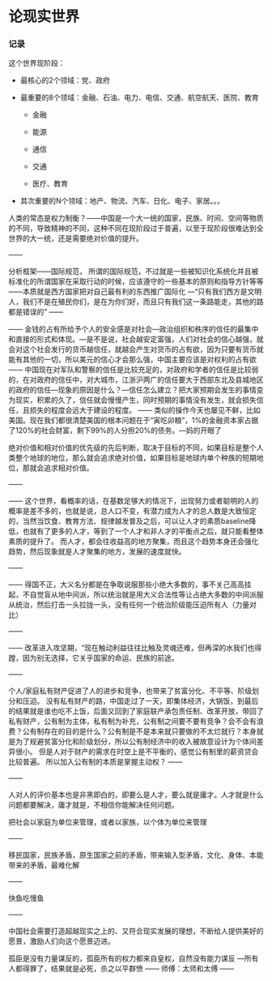 # 论现实世界

### 记录

这个世界现阶段：

- 最核心的2个领域：党、政府

- 最重要的8个领域：金融、石油、电力、电信、交通、航空航天、医院、教育
  - 金融

  - 能源

  - 通信

  - 交通

  - 医疗、教育

- 其次重要的N个领域：地产、物流、汽车、日化、电子、家居。。。





人类的常态是权力制衡？——中国是一个大一统的国家，民族、时间、空间等物质的不同，导致精神的不同，这种不同在现阶段过于普遍，以至于现阶段很难达到全世界的大一统，还是需要绝对价值的提升。

——

分析框架——国际规范，
所谓的国际规范，不过就是一些被知识化系统化并且被标准化的所谓国家在采取行动的时候，应该遵守的一些基本的原则和指导方针等等——本质就是西方国家把对自己最有利的东西推广国际化
—“只有我们西方是文明人，我们不是在殖民你们，是在为你们好，而且只有我们这一条路能走，其他的路都是错误的”
——

——
金钱的占有所给予个人的安全感是对社会—政治组织和秩序的信任的最集中和直接的形式和体现。—是不是说，社会越安定富强，人们对社会的信心越强，就会对这个社会发行的货币越信任，就越会产生对货币的占有欲，因为只要有货币就能有其他的一切，所以美元的信心才会那么强，中国主要应该是对权利的占有欲
——
中国现在对军队和警察的信任是比较充足的，对政府和学者的信任是比较弱的，在对政府的信任中，对大城市，江浙沪两广的信任要大于西部东北及县城地区的政府的信任—现象的原因是什么？—信任怎么建立？把大家预期会发生的事情变为现实，积累的久了，信任就会慢慢产生，同时预期的事情没有发生，就会损失信任，且损失的程度会远大于建设的程度。
——
类似的操作今天也屡见不鲜，比如美国。现在我们都很清楚美国的根本问题在于“寅吃卯粮”，1%的金融资本家占据了120%的社会财富，剩下99%的人分担20%的债务。—妈的开眼了

绝对价值和相对价值的优先级的先后判断，取决于目标的不同，如果目标是整个人类整个地球的地位，那么就会追求绝对价值，如果目标是地球内单个种族的短期地位，那就会追求相对价值。

——

——
这个世界，看概率的话，在基数足够大的情况下，出现努力或者聪明的人的概率是差不多的，也就是说，总人口不变，有潜力成为人才的总人数是大致恒定的，当然当饮食、教育方法、规律越发普及之后，可以让人才的素质baseline降低，也就有了更多的人才，等到了一个人才和非人才的平衡点之后，就只能看整体素质的提升了。
而人才，都会往收益高的地方聚集，而且这个趋势本身还会强化趋势，然后现象就是人才聚集的地方，发展的速度就快。

——

——
得国不正，大义名分都是在争取说服那些小绝大多数的，事不关己高高挂起，不自觉盲从地中间派，所以统治就是用大义合法性等让占绝大多数的中间派服从统治，然后打击一头拉拢一头，没有任何一个统治阶级能压迫所有人（力量对比）

——

——
改革进入攻坚期，“现在触动利益往往比触及灵魂还难，但再深的水我们也得蹚，因为别无选择，它关乎国家的命运、民族的前途。

——

个人/家庭私有财产促进了人的进步和竞争，也带来了贫富分化、不平等、阶级划分和压迫。
没有私有财产的路，中国走过了一天，即集体经济，大锅饭，到最后的结果就是谁也吃不上饭，后面又回到了家庭联产承包责任制、改革开放，带回了私有财产，公有制为主体，私有制为补充，公有制之间要不要有竞争？会不会有浪费？公有制存在的目的是什么？公有制是不是本来就只要做的不太烂就行？本身就是为了规避贫富分化和阶级划分，所以公有制经济中的收入被故意设计为个体间差异很小。
但是人对于财产的需求在时空上是不平衡的，感觉公有制里的薪资贷会比较普遍。
所以加入公有制的本质是掌握主动权？
——

——

人对人的评价基本也是非黑即白的，即要么是人才，要么就是庸才。人才就是什么问题都要解决，庸才就是，不相信你能解决任何问题。

把社会以家庭为单位来管理，或者以家族，以个体为单位来管理

——

移民国家，民族矛盾，原生国家之前的矛盾，带来输入型矛盾，文化、身体、本能带来的矛盾，最难化解

——

快鱼吃慢鱼

——

中国社会需要打造超越现实之上的、又符合现实发展的理想，不断给人提供美好的愿景，激励人们向这个愿景迈进。

孤臣是没有力量谋反的，孤臣所有的权力都来自皇权，自然没有能力谋反
—所有人都得罪了，结果就是必死，杀之以平群愤
——
师傅：太师和太傅
——
